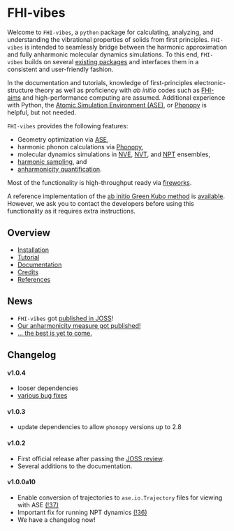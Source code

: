 FHI-vibes
===

Welcome to `FHI-vibes`, a `python` package for calculating, analyzing, and understanding the vibrational properties of solids from first principles. `FHI-vibes` is intended to seamlessly bridge between the harmonic approximation and fully anharmonic molecular dynamics simulations. To this end, `FHI-vibes` builds on several [existing packages](https://vibes-developers.gitlab.io/vibes/Credits/) and interfaces them in a consistent and user-friendly fashion. 

In the documentation and tutorials, knowledge of first-principles electronic-structure theory as well as proficiency with _ab initio_ codes such as [FHI-aims](https://aimsclub.fhi-berlin.mpg.de/) and high-performance computing are assumed. Additional experience with Python, the [Atomic Simulation Environment (ASE)](https://wiki.fysik.dtu.dk/ase/), or [Phonopy](https://atztogo.github.io/phonopy/) is helpful, but not needed.

`FHI-vibes` provides the following features:

- Geometry optimization via [ASE](https://wiki.fysik.dtu.dk/ase/ase/optimize.html#module-ase.optimize),
- harmonic phonon calculations via [Phonopy](https://atztogo.github.io/phonopy/),
- molecular dynamics simulations in [NVE](https://wiki.fysik.dtu.dk/ase/ase/md.html#constant-nve-simulations-the-microcanonical-ensemble), [NVT](https://wiki.fysik.dtu.dk/ase/ase/md.html#module-ase.md.langevin), and [NPT](https://wiki.fysik.dtu.dk/ase/ase/md.html#module-ase.md.nptberendsen) ensembles,
- [harmonic sampling](https://journals.aps.org/prl/abstract/10.1103/PhysRevLett.96.115504), and
- [anharmonicity quantification](https://journals.aps.org/prmaterials/abstract/10.1103/PhysRevMaterials.4.083809).

Most of the functionality is high-throughput ready via [fireworks](https://materialsproject.github.io/fireworks/#).

A reference implementation of the [ab initio Green Kubo method](https://arxiv.org/abs/2209.01139) is [available](https://gitlab.com/vibes-developers/vibes/-/merge_requests/57). However, we ask you to contact the developers before using this functionality as it requires extra instructions.

## Overview

- [Installation](https://vibes-developers.gitlab.io/vibes/Installation)
- [Tutorial](https://vibes-developers.gitlab.io/vibes/Tutorial/0_intro)
- [Documentation](https://vibes-developers.gitlab.io/vibes/Documentation/0_intro)
- [Credits](https://vibes-developers.gitlab.io/vibes/Credits)
- [References](https://vibes-developers.gitlab.io/vibes/References)


## News

- `FHI-vibes` got [published in JOSS](https://joss.theoj.org/papers/10.21105/joss.02671)!
- [Our anharmonicity measure got published!](https://journals.aps.org/prmaterials/abstract/10.1103/PhysRevMaterials.4.083809)
- [… the best is yet to come.](https://www.youtube.com/watch?v=B-Jq26BCwDs)

## Changelog

#### v1.0.4

- looser dependencies
- [various bug fixes](https://gitlab.com/vibes-developers/vibes/-/merge_requests?scope=all&state=merged)

#### v1.0.3

- update dependencies to allow `phonopy` versions up to 2.8

#### v1.0.2

- First official release after passing the [JOSS review](https://github.com/openjournals/joss-reviews/issues/2671).
- Several additions to the documentation.

#### v1.0.0a10

- Enable conversion of trajectories to `ase.io.Trajectory` files for viewing with ASE [(!37)](https://gitlab.com/vibes-developers/vibes/-/merge_requests/37)
- Important fix for running NPT dynamics [(!36)](https://gitlab.com/vibes-developers/vibes/-/merge_requests/36)
- We have a changelog now!
